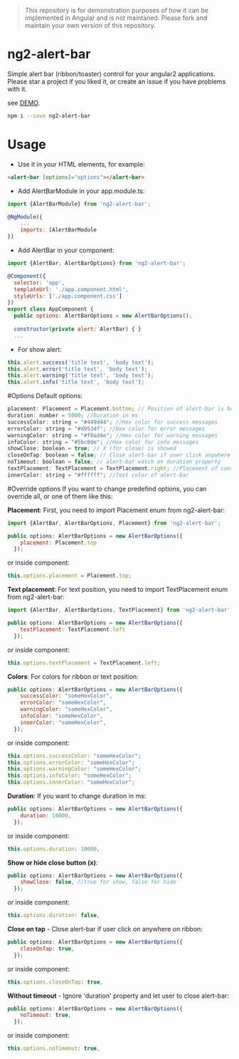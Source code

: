 > This repository is for demonstration purposes of how it can be implemented in Angular and is not maintaned.
Please fork and maintain your own version of this repository.

# ng2-alert-bar

Simple alert bar (ribbon/toaster) control for your angular2 applications.
Please star a project if you liked it, or create an issue if you have problems with it.

see [DEMO](https://nedimhozic.github.io/ng2-alert-bar/).

```bash
npm i --save ng2-alert-bar
```

# Usage
* Use it in your HTML elements, for example:
```html
<alert-bar [options]="options"></alert-bar>
```

* Add AlertBarModule in your app.module.ts:
```javascript
import {AlertBarModule} from 'ng2-alert-bar';

@NgModule({
    ...
    imports: [AlertBarModule
})

```
* Add AlertBar in your component:
```javascript
import {AlertBar, AlertBarOptions} from 'ng2-alert-bar';

@Component({
  selector: 'app',
  templateUrl: './app.component.html',
  styleUrls: ['./app.component.css']
})
export class AppComponent {
  public options: AlertBarOptions = new AlertBarOptions();
  
  constructor(private alert: AlertBar) { }
  ...

```
* For show alert:
```javascript
this.alert.success('title text', 'body text');
this.alert.error('title text', 'body text');
this.alert.warning('title text', 'body text');
this.alert.info('title text', 'body text');
```

#Options
Default options:
```javascript
placement: Placement = Placement.bottom; // Position of alert-bar is bottom
duration: number = 5000; //Duration in ms
successColor: string = "#449d44"; //Hex color for success messages
errorColor: string = "#d9534f"; //Hex color for error messages
warningColor: string = "#f0ad4e"; //Hex color for warning messages
infoColor: string = "#5bc0de"; //Hex color for info messages
showClose: boolean = true; // X (for close) is showed
closeOnTap: boolean = false; // Close alert-bar if user click anywhere on alert-bar
noTimeout: boolean = false; // alert-bar watch on duration property
textPlacement: TextPlacement = TextPlacement.right; //Placement of content is right
innerColor: string = "#ffffff"; //Text color of alert-bar
```

#Override options
If you want to change predefind options, you can override all, or one of them like this:

**Placement**:
First, you need to import Placement enum from ng2-alert-bar:
```javascript
import {AlertBar, AlertBarOptions, Placement} from 'ng2-alert-bar';
```
```javascript
public options: AlertBarOptions = new AlertBarOptions({
    placement: Placement.top
  });
```
or inside component:
```javascript
this.options.placement = Placement.top;
```

**Text placement**:
For text position, you need to import TextPlacement enum from ng2-alert-bar:
```javascript
import {AlertBar, AlertBarOptions, TextPlacement} from 'ng2-alert-bar';
```
```javascript
public options: AlertBarOptions = new AlertBarOptions({
    textPlacement: TextPlacement.left
  });
```
or inside component:
```javascript
this.options.textPlacement = TextPlacement.left;
```

**Colors**:
For colors for ribbon or text position:
```javascript
public options: AlertBarOptions = new AlertBarOptions({
    successColor: "someHexColor",
    errorColor: "someHexColor",
    warningColor: "someHexColor",
    infoColor: "someHexColor",
    innerColor: "someHexColor",
  });
```
or inside component:
```javascript
this.options.successColor: "someHexColor";
this.options.errorColor: "someHexColor";
this.options.warningColor: "someHexColor";
this.options.infoColor: "someHexColor";
this.options.innerColor: "someHexColor";
```

**Duration**:
If you want to change duration in ms:
```javascript
public options: AlertBarOptions = new AlertBarOptions({
    duration: 10000,
  });
```
or inside component:
```javascript
this.options.duration: 10000,
```

**Show or hide close button (x)**:
```javascript
public options: AlertBarOptions = new AlertBarOptions({
    showClose: false, //true for show, false for hide
  });
```
or inside component:
```javascript
this.options.duration: false,
```

**Close on tap** - Close alert-bar if user click on anywhere on ribbon:
```javascript
public options: AlertBarOptions = new AlertBarOptions({
    closeOnTap: true, 
  });
```
or inside component:
```javascript
this.options.closeOnTap: true,
```

**Without timeout** - Ignore 'duration' property and let user to close alert-bar:
```javascript
public options: AlertBarOptions = new AlertBarOptions({
    noTimeout: true, 
  });
```
or inside component:
```javascript
this.options.noTimeout: true,
```
